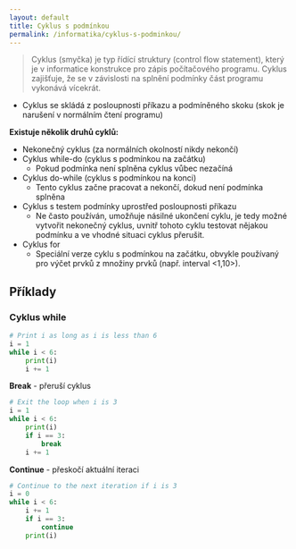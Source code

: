 ```yaml
---
layout: default
title: Cyklus s podmínkou
permalink: /informatika/cyklus-s-podminkou/
---
```


> Cyklus (smyčka) je typ řídící struktury (control flow statement), který je v informatice konstrukce pro zápis počítačového programu. Cyklus zajišťuje, že se v závislosti na splnění podmínky část programu vykonává vícekrát.

- Cyklus se skládá z posloupnosti příkazu a podmíněného skoku (skok je narušení v normálním čtení programu)

**Existuje několik druhů cyklů:**
- Nekonečný cyklus (za normálních okolností nikdy nekončí)
- Cyklus while-do (cyklus s podmínkou na začátku)
    - Pokud podmínka není splněna cyklus vůbec nezačíná
- Cyklus do-while (cyklus s podmínkou na konci)
    - Tento cyklus začne pracovat a nekončí, dokud není podmínka splněna
- Cyklus s testem podmínky uprostřed posloupnosti příkazu
    - Ne často používán, umožňuje násilné ukončení cyklu, je tedy možné vytvořit nekonečný cyklus, uvnitř tohoto cyklu testovat nějakou podmínku a ve vhodné situaci cyklus přerušit.
- Cyklus for 
    - Speciální verze cyklu s podmínkou na začátku, obvykle používaný pro výčet prvků z množiny prvků (např. interval <1,10>).

## Příklady

### Cyklus while

```py
# Print i as long as i is less than 6
i = 1
while i < 6:
    print(i)
    i += 1
```

**Break** - přeruší cyklus

```py
# Exit the loop when i is 3
i = 1
while i < 6:
    print(i)
    if i == 3:
        break
    i += 1 
```

**Continue** - přeskočí aktuální iteraci

```py
# Continue to the next iteration if i is 3
i = 0
while i < 6:
    i += 1
    if i == 3:
        continue
    print(i)
```
